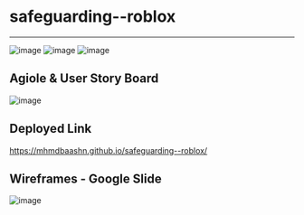 # safeguarding--roblox
----------------------


![image](https://github.com/user-attachments/assets/d65e400d-46d4-4be3-964d-08fbae3534ea)
![image](https://github.com/user-attachments/assets/253f7018-5edc-42bb-8d60-37cf9a29f124)
![image](https://github.com/user-attachments/assets/e34a895b-e559-47b8-99f1-df9deacbc565)


Agiole & User Story Board 
-----------------

![image](https://github.com/user-attachments/assets/764b1ff9-cd3a-42f1-bcf2-13a0ec2650b9)

Deployed Link
-----------------
https://mhmdbaashn.github.io/safeguarding--roblox/

Wireframes - Google Slide
----------

![image](https://github.com/user-attachments/assets/dbfafdcb-611c-4a25-862a-77cf5b687880)






